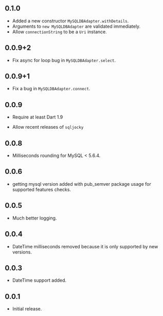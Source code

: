 ## 0.1.0

- Added a new constructor `MySQLDBAdapter.withDetails`.
- Arguments to `new MySQLDBAdapter` are validated immediately.
- Allow `connectionString` to be a `Uri` instance.

## 0.0.9+2

- Fix async for loop bug in `MySQLDBAdapter.select`.

## 0.0.9+1

- Fix a bug in `MySQLDBAdapter.connect`.

## 0.0.9

- Require at least Dart 1.9

- Allow recent releases of `sqljocky`

## 0.0.8

- Milliseconds rounding for MySQL < 5.6.4.

## 0.0.6

- getting mysql version added with
  pub_semver package usage for supported features checks.

## 0.0.5

- Much better logging.

## 0.0.4

- DateTime milliseconds removed because it is only supported by new versions.

## 0.0.3

- DateTime support added.

## 0.0.1

- Initial release.
